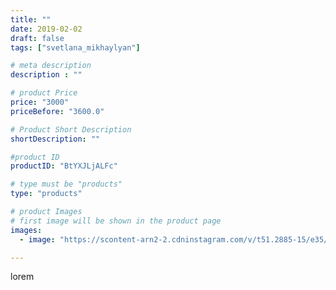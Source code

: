 ```yaml
---
title: ""
date: 2019-02-02
draft: false
tags: ["svetlana_mikhaylyan"]

# meta description
description : ""

# product Price
price: "3000"
priceBefore: "3600.0"

# Product Short Description
shortDescription: ""

#product ID
productID: "BtYXJLjALFc"

# type must be "products"
type: "products"

# product Images
# first image will be shown in the product page
images:
  - image: "https://scontent-arn2-2.cdninstagram.com/v/t51.2885-15/e35/50670647_362131017951456_6135792985331731718_n.jpg?se=7&tp=1&_nc_ht=scontent-arn2-2.cdninstagram.com&_nc_cat=100&_nc_ohc=Hk78gf5BdjEAX_7_6uP&oh=7ffa21635dc0f705945b3fd2568de578&oe=6072CB00&ig_cache_key=MTk3MDQyNjYyMjkxODA0NjA0NA%3D%3D.2"

---
```

lorem
